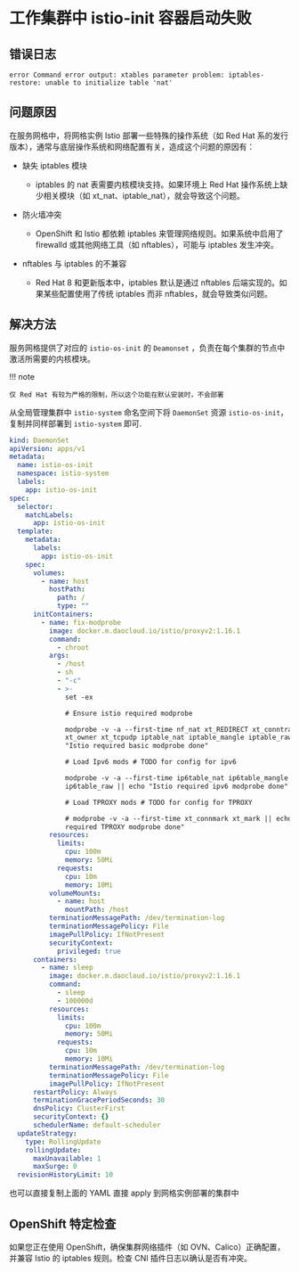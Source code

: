 # 工作集群中 istio-init 容器启动失败

## 错误日志

```log
error Command error output: xtables parameter problem: iptables-restore: unable to initialize table 'nat'
```

## 问题原因

在服务网格中，将网格实例 Istio 部署一些特殊的操作系统（如 Red Hat 系的发行版本），通常与底层操作系统和网络配置有关，造成这个问题的原因有：

- 缺失 iptables 模块

  - iptables 的 nat 表需要内核模块支持。如果环境上 Red Hat 操作系统上缺少相关模块（如 xt_nat、iptable_nat），就会导致这个问题。

- 防火墙冲突

  - OpenShift 和 Istio 都依赖 iptables 来管理网络规则。如果系统中启用了 firewalld 或其他网络工具（如 nftables），可能与 iptables 发生冲突。

- nftables 与 iptables 的不兼容
  - Red Hat 8 和更新版本中，iptables 默认是通过 nftables 后端实现的。如果某些配置使用了传统 iptables 而非 nftables，就会导致类似问题。

## 解决方法

服务网格提供了对应的 `istio-os-init` 的 `Deamonset` ，负责在每个集群的节点中激活所需要的内核模块。

!!! note

    仅 Red Hat 有较为严格的限制，所以这个功能在默认安装时，不会部署

从全局管理集群中 `istio-system` 命名空间下将 `DaemonSet` 资源 `istio-os-init`， 复制并同样部署到 `istio-system` 即可.

```yaml
kind: DaemonSet
apiVersion: apps/v1
metadata:
  name: istio-os-init
  namespace: istio-system
  labels:
    app: istio-os-init
spec:
  selector:
    matchLabels:
      app: istio-os-init
  template:
    metadata:
      labels:
        app: istio-os-init
    spec:
      volumes:
        - name: host
          hostPath:
            path: /
            type: ""
      initContainers:
        - name: fix-modprobe
          image: docker.m.daocloud.io/istio/proxyv2:1.16.1
          command:
            - chroot
          args:
            - /host
            - sh
            - "-c"
            - >-
              set -ex

              # Ensure istio required modprobe

              modprobe -v -a --first-time nf_nat xt_REDIRECT xt_conntrack
              xt_owner xt_tcpudp iptable_nat iptable_mangle iptable_raw || echo
              "Istio required basic modprobe done"

              # Load Ipv6 mods # TODO for config for ipv6

              modprobe -v -a --first-time ip6table_nat ip6table_mangle
              ip6table_raw || echo "Istio required ipv6 modprobe done"

              # Load TPROXY mods # TODO for config for TPROXY

              # modprobe -v -a --first-time xt_connmark xt_mark || echo "Istio
              required TPROXY modprobe done"
          resources:
            limits:
              cpu: 100m
              memory: 50Mi
            requests:
              cpu: 10m
              memory: 10Mi
          volumeMounts:
            - name: host
              mountPath: /host
          terminationMessagePath: /dev/termination-log
          terminationMessagePolicy: File
          imagePullPolicy: IfNotPresent
          securityContext:
            privileged: true
      containers:
        - name: sleep
          image: docker.m.daocloud.io/istio/proxyv2:1.16.1
          command:
            - sleep
            - 100000d
          resources:
            limits:
              cpu: 100m
              memory: 50Mi
            requests:
              cpu: 10m
              memory: 10Mi
          terminationMessagePath: /dev/termination-log
          terminationMessagePolicy: File
          imagePullPolicy: IfNotPresent
      restartPolicy: Always
      terminationGracePeriodSeconds: 30
      dnsPolicy: ClusterFirst
      securityContext: {}
      schedulerName: default-scheduler
  updateStrategy:
    type: RollingUpdate
    rollingUpdate:
      maxUnavailable: 1
      maxSurge: 0
  revisionHistoryLimit: 10
```

也可以直接复制上面的 YAML 直接 apply 到网格实例部署的集群中

## OpenShift 特定检查

如果您正在使用 OpenShift，确保集群网络插件（如 OVN、Calico）正确配置，并兼容 Istio 的 iptables 规则。检查 CNI 插件日志以确认是否有冲突。
